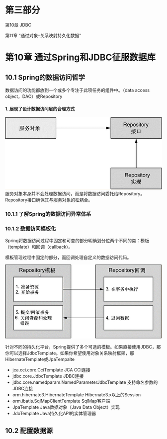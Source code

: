 # 第三部分 #

第10章 JDBC

第11章 “通过对象-关系映射持久化数据”



# 第10章 通过Spring和JDBC征服数据库 #

## 10.1 Spring的数据访问哲学 ##
数据访问的功能都放到一个或多个专注于此项任务的组件中。（data access object，DAO）或Repository

#### 1. 展现了设计数据访问层的合理方式 ####
![图10.1](img/2016-12-13_21-52-19.jpg)
服务对象本身并不会处理数据访问，而是将数据访问委托给Repository。Repository接口确保其与服务对象的松耦合。

### 10.1.1 了解Spring的数据访问异常体系 ###


### 10.1.2 数据访问模板化 ###
Spring将数据访问过程中固定和可变的部分明确划分位两个不同的类：模板（template）和回调（callback）。

模板管理过程中固定的部分，而回调处理自定义的数据访问代码。

![图10.2](img/2016-12-13_22-04-13.jpg)

针对不同的持久化平台，Spring提供了多个可选的模板。如果直接使用JDBC，那你可以选择JdbcTemplate。如果你希望使用对象关系映射框架，那HibernateTemplate或JpaTempalte

* jca.cci.core.CciTemplate
JCA CCI连接
* jdbc.core.JdbcTemplate
JDBC连接
* jdbc.core.namedparam.NamedParameterJdbcTemplate 支持命名参数的JDBC连接
* orm.hibernate3.HibernateTemplate Hibernate3.x以上的Session
* orm.ibatis.SqlMapClientTemplate SqlMap客户端
* JpaTemplate Java数据对象（Java Data Object）实现
* JdoTemplate Java持久化API的实体管理器

## 10.2 配置数据源 ##
